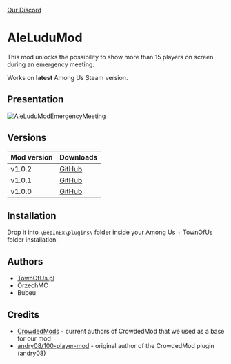 [Our Discord](https://discord.townofus.pl)

# AleLuduMod
This mod unlocks the possibility to show more than 15 players on screen during an emergency meeting.

Works on **latest** Among Us Steam version.

## Presentation

![AleLuduModEmergencyMeeting](https://github.com/townofus-pl/AleLuduMod/blob/main/aleludumeeting.png)

## Versions
| Mod version | Downloads                                                                                   |
|-------------|---------------------------------------------------------------------------------------------|
| v1.0.2      | [GitHub](https://github.com/townofus-pl/AleLuduMod/releases/download/v1.0.2/AleLuduMod.dll) |
| v1.0.1      | [GitHub](https://github.com/townofus-pl/AleLuduMod/releases/download/v1.0.1/AleLuduMod.dll) |
| v1.0.0      | [GitHub](https://github.com/townofus-pl/AleLuduMod/releases/download/v1.0.0/AleLuduMod.dll) |

## Installation
Drop it into `\BepInEx\plugins\` folder inside your Among Us + TownOfUs folder installation.

## Authors
- [TownOfUs.pl](http://townofus.pl/)
- OrzechMC
- Bubeu

## Credits
- [CrowdedMods](https://github.com/CrowdedMods/CrowdedMod) - current authors of CrowdedMod that we used as a base for our mod
- [andry08/100-player-mod](https://github.com/andry08/100-player-mod) - original author of the CrowdedMod plugin (andry08)

